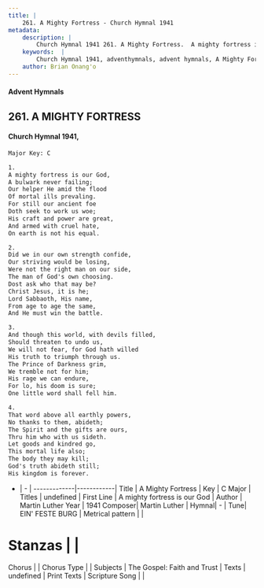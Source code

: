 ```yaml
---
title: |
    261. A Mighty Fortress - Church Hymnal 1941
metadata:
    description: |
        Church Hymnal 1941 261. A Mighty Fortress.  A mighty fortress is our God, A bulwark never failing; Our helper He amid the flood Of mortal ills prevaling. For still our ancient foe Doth seek to work us woe; His craft and power are great, And armed with cruel hate, On earth is not his equal.  
    keywords:  |
        Church Hymnal 1941, adventhymnals, advent hymnals, A Mighty Fortress, A mighty fortress is our God. 
    author: Brian Onang'o
---
```


#### Advent Hymnals
## 261. A MIGHTY FORTRESS
####  Church Hymnal 1941,

```txt
Major Key: C

1.
A mighty fortress is our God,
A bulwark never failing;
Our helper He amid the flood
Of mortal ills prevaling.
For still our ancient foe
Doth seek to work us woe;
His craft and power are great,
And armed with cruel hate,
On earth is not his equal.

2.
Did we in our own strength confide,
Our striving would be losing,
Were not the right man on our side,
The man of God's own choosing.
Dost ask who that may be?
Christ Jesus, it is he;
Lord Sabbaoth, His name,
From age to age the same,
And He must win the battle.

3.
And though this world, with devils filled,
Should threaten to undo us,
We will not fear, for God hath willed
His truth to triumph through us.
The Prince of Darkness grim,
We tremble not for him;
His rage we can endure,
For lo, his doom is sure;
One little word shall fell him.

4.
That word above all earthly powers,
No thanks to them, abideth;
The Spirit and the gifts are ours,
Thru him who with us sideth.
Let goods and kindred go,
This mortal life also;
The body they may kill;
God's truth abideth still;
His kingdom is forever.


```

- |   -  |
-------------|------------|
Title | A Mighty Fortress |
Key | C Major |
Titles | undefined |
First Line | A mighty fortress is our God |
Author | Martin Luther
Year | 1941
Composer| Martin Luther |
Hymnal|  - |
Tune| EIN' FESTE BURG |
Metrical pattern | |
# Stanzas |  |
Chorus |  |
Chorus Type |  |
Subjects | The Gospel: Faith and Trust |
Texts | undefined |
Print Texts | 
Scripture Song |  |
    
